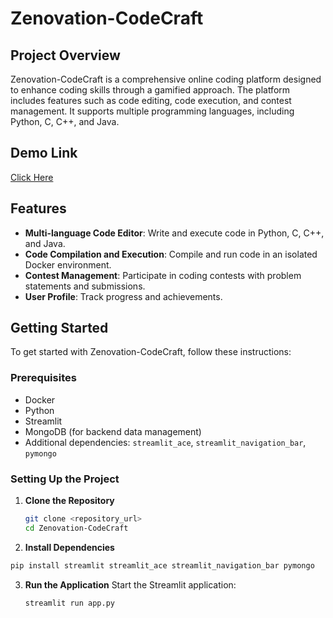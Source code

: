 # Zenovation-CodeCraft

## Project Overview

Zenovation-CodeCraft is a comprehensive online coding platform designed to enhance coding skills through a gamified approach. The platform includes features such as code editing, code execution, and contest management. It supports multiple programming languages, including Python, C, C++, and Java.

## Demo Link

[Click Here](https://drive.google.com/drive/folders/1pqMG3NFnDIMa3ZGOwfyKBuyKQLiu7_aY?usp=sharing)

## Features

- **Multi-language Code Editor**: Write and execute code in Python, C, C++, and Java.
- **Code Compilation and Execution**: Compile and run code in an isolated Docker environment.
- **Contest Management**: Participate in coding contests with problem statements and submissions.
- **User Profile**: Track progress and achievements.

## Getting Started

To get started with Zenovation-CodeCraft, follow these instructions:

### Prerequisites

- Docker
- Python
- Streamlit
- MongoDB (for backend data management)
- Additional dependencies: `streamlit_ace`, `streamlit_navigation_bar`, `pymongo`

### Setting Up the Project

1. **Clone the Repository**

   ```bash
   git clone <repository_url>
   cd Zenovation-CodeCraft
   ```
2. **Install Dependencies**
   
  ```bash
  pip install streamlit streamlit_ace streamlit_navigation_bar pymongo
  ```
3. **Run the Application**
   Start the Streamlit application:
   ```bash
   streamlit run app.py
   ```
